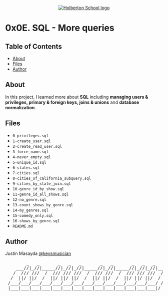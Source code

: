 <p align="center">
  <a href=#>
    <img src="https://user-images.githubusercontent.com/74752740/175812508-dc2482bf-bd5b-4c0a-b075-1bede95c488e.png" alt="Holberton School logo">
  </a>
</p>

# 0x0E. SQL - More queries

## Table of Contents
* [About](#about)
* [Files](#files)
* [Author](#author)

## About
In this project, I learned more about **SQL** including **managing users & privileges, primary & foreign keys, joins & unions** and **database normalization**.

## Files
* `0-privileges.sql`
* `1-create_user.sql`
* `2-create_read_user.sql`
* `3-force_name.sql`
* `4-never_empty.sql`
* `5-unique_id.sql`
* `6-states.sql`
* `7-cities.sql`
* `8-cities_of_california_subquery.sql`
* `9-cities_by_state_join.sql`
* `10-genre_id_by_show.sql`
* `11-genre_id_all_shows.sql`
* `12-no_genre.sql`
* `13-count_shows_by_genre.sql`
* `14-my_genres.sql`
* `15-comedy_only.sql`
* `16-shows_by_genre.sql`
* `README.md`

## Author
Justin Masayda [@keysmusician](https://github.com/keysmusician)
<div align="center">
<pre>
        _   _       _   _   _       _   _       _   _   _     
    ___//|_//|_____//|_//|_//|_____//|_//|_____//|_//|_//|___ 
   /  /// ///  /  /// /// ///  /  /// ///  /  /// /// ///  / |
  /  ||/ ||/  /  ||/ ||/ ||/  /  ||/ ||/  /  ||/ ||/ ||/  / / 
 /___/___/___/___/___/___/___/___/___/___/___/___/___/___/ /  
 |___|___|___|___|___|___|___|___|___|___|___|___|___|___|/   
 
</pre>
</div>
